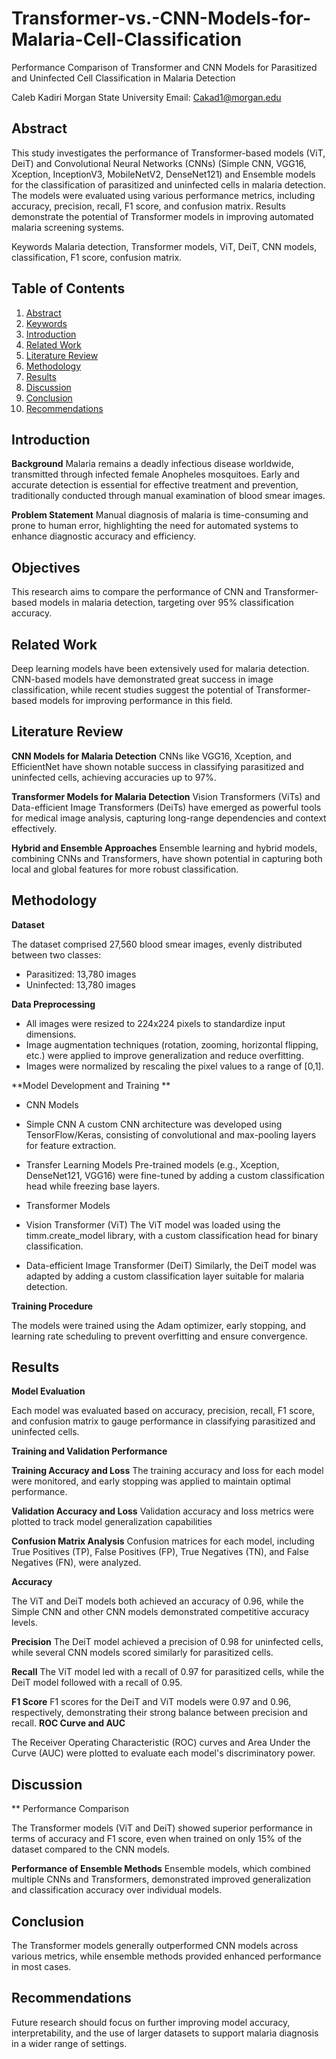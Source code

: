 # Transformer-vs.-CNN-Models-for-Malaria-Cell-Classification
Performance Comparison of Transformer and CNN Models for Parasitized and Uninfected Cell Classification in Malaria Detection

Caleb Kadiri
Morgan State University
Email: Cakad1@morgan.edu

## Abstract
This study investigates the performance of Transformer-based models (ViT, DeiT) and Convolutional Neural Networks (CNNs) (Simple CNN, VGG16, Xception, InceptionV3, MobileNetV2, DenseNet121) and Ensemble models for the classification of parasitized and uninfected cells in malaria detection. The models were evaluated using various performance metrics, including accuracy, precision, recall, F1 score, and confusion matrix. Results demonstrate the potential of Transformer models in improving automated malaria screening systems.

Keywords
Malaria detection, Transformer models, ViT, DeiT, CNN models, classification, F1 score, confusion matrix.

## Table of Contents
1.  [Abstract](#Abstract)
2.  [Keywords](#keywords)
3. [Introduction](#Introduction)
4. [Related Work](#Related-Work)
5. [Literature Review](#Literature-Review)
6. [Methodology](#methodology)
7. [Results](#results)
8. [Discussion](#Discussion)
9. [Conclusion](#conclusion)
10. [Recommendations](#recommendations)

## Introduction
**Background**
Malaria remains a deadly infectious disease worldwide, transmitted through infected female Anopheles mosquitoes. Early and accurate detection is essential for effective treatment and prevention, traditionally conducted through manual examination of blood smear images.

**Problem Statement**
Manual diagnosis of malaria is time-consuming and prone to human error, highlighting the need for automated systems to enhance diagnostic accuracy and efficiency.
## Objectives

This research aims to compare the performance of CNN and Transformer-based models in malaria detection, targeting over 95% classification accuracy.

## Related Work
Deep learning models have been extensively used for malaria detection. CNN-based models have demonstrated great success in image classification, while recent studies suggest the potential of Transformer-based models for improving performance in this field.

## Literature Review
**CNN Models for Malaria Detection**
CNNs like VGG16, Xception, and EfficientNet have shown notable success in classifying parasitized and uninfected cells, achieving accuracies up to 97%.

**Transformer Models for Malaria Detection**
Vision Transformers (ViTs) and Data-efficient Image Transformers (DeiTs) have emerged as powerful tools for medical image analysis, capturing long-range dependencies and context effectively.

**Hybrid and Ensemble Approaches**
Ensemble learning and hybrid models, combining CNNs and Transformers, have shown potential in capturing both local and global features for more robust classification.

## Methodology

**Dataset**

The dataset comprised 27,560 blood smear images, evenly distributed between two classes:
* Parasitized: 13,780 images
* Uninfected: 13,780 images

**Data Preprocessing**

* All images were resized to 224x224 pixels to standardize input dimensions.
* Image augmentation techniques (rotation, zooming, horizontal flipping, etc.) were applied to improve generalization and reduce overfitting.
* Images were normalized by rescaling the pixel values to a range of [0,1].

**Model Development and Training **

* CNN Models
* Simple CNN
A custom CNN architecture was developed using TensorFlow/Keras, consisting of convolutional and max-pooling layers for feature extraction.

* Transfer Learning Models
Pre-trained models (e.g., Xception, DenseNet121, VGG16) were fine-tuned by adding a custom classification head while freezing base layers.

* Transformer Models
* Vision Transformer (ViT)
The ViT model was loaded using the timm.create_model library, with a custom classification head for binary classification.

* Data-efficient Image Transformer (DeiT)
Similarly, the DeiT model was adapted by adding a custom classification layer suitable for malaria detection.

**Training Procedure**

The models were trained using the Adam optimizer, early stopping, and learning rate scheduling to prevent overfitting and ensure convergence.

## Results

**Model Evaluation**

Each model was evaluated based on accuracy, precision, recall, F1 score, and confusion matrix to gauge performance in classifying parasitized and uninfected cells.

**Training and Validation Performance**

**Training Accuracy and Loss**
The training accuracy and loss for each model were monitored, and early stopping was applied to maintain optimal performance.

**Validation Accuracy and Loss**
Validation accuracy and loss metrics were plotted to track model generalization capabilities

**Confusion Matrix Analysis**
Confusion matrices for each model, including True Positives (TP), False Positives (FP), True Negatives (TN), and False Negatives (FN), were analyzed.

**Accuracy**

The ViT and DeiT models both achieved an accuracy of 0.96, while the Simple CNN and other CNN models demonstrated competitive accuracy levels.

**Precision**
The DeiT model achieved a precision of 0.98 for uninfected cells, while several CNN models scored similarly for parasitized cells.

**Recall**
The ViT model led with a recall of 0.97 for parasitized cells, while the DeiT model followed with a recall of 0.95.

**F1 Score**
F1 scores for the DeiT and ViT models were 0.97 and 0.96, respectively, demonstrating their strong balance between precision and recall.
**ROC Curve and AUC**

The Receiver Operating Characteristic (ROC) curves and Area Under the Curve (AUC) were plotted to evaluate each model's discriminatory power.

## Discussion
** Performance Comparison

The Transformer models (ViT and DeiT) showed superior performance in terms of accuracy and F1 score, even when trained on only 15% of the dataset compared to the CNN models.

**Performance of Ensemble Methods**
Ensemble models, which combined multiple CNNs and Transformers, demonstrated improved generalization and classification accuracy over individual models.

## Conclusion

The Transformer models generally outperformed CNN models across various metrics, while ensemble methods provided enhanced performance in most cases.

## Recommendations

Future research should focus on further improving model accuracy, interpretability, and the use of larger datasets to support malaria diagnosis in a wider range of settings.
